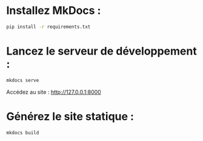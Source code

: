 # Installez MkDocs :
```bash
pip install -r requirements.txt
```

# Lancez le serveur de développement :

```bash
mkdocs serve
```

Accédez au site : http://127.0.0.1:8000

# Générez le site statique :

```bash
mkdocs build
```